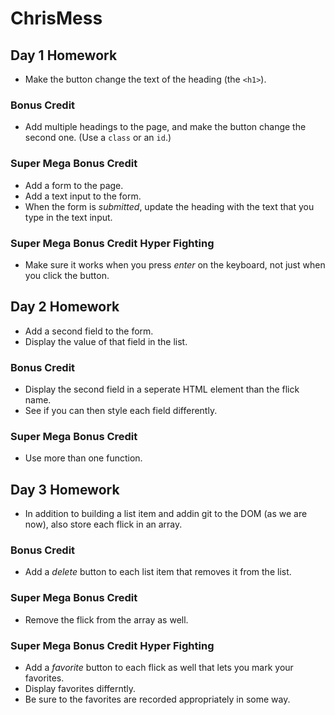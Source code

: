 # ChrisMess

## Day 1 Homework

* Make the button change the text of the heading (the `<h1>`).

### Bonus Credit

* Add multiple headings to the page, and make the button change the second one. (Use a `class` or an `id`.)

### Super Mega Bonus Credit

* Add a form to the page.
* Add a text input to the form.
* When the form is _submitted_, update the heading with the text that you type in the text input.

### Super Mega Bonus Credit Hyper Fighting

* Make sure it works when you press _enter_ on the keyboard, not just when you click the button.

## Day 2 Homework

* Add a second field to the form.
* Display the value of that field in the list.

### Bonus Credit

* Display the second field in a seperate HTML element than the flick name.
* See if you can then style each field differently.

### Super Mega Bonus Credit

* Use more than one function.

## Day 3 Homework

* In addition to building a list item and addin git to the DOM (as we are now), also store each flick in an array.

### Bonus Credit

* Add a _delete_ button to each list item that removes it from the list.

### Super Mega Bonus Credit

* Remove the flick from the array as well.

### Super Mega Bonus Credit Hyper Fighting

* Add a _favorite_ button to each flick as well that lets you mark your favorites. 
* Display favorites differntly.
* Be sure to the favorites are recorded appropriately in some way. 